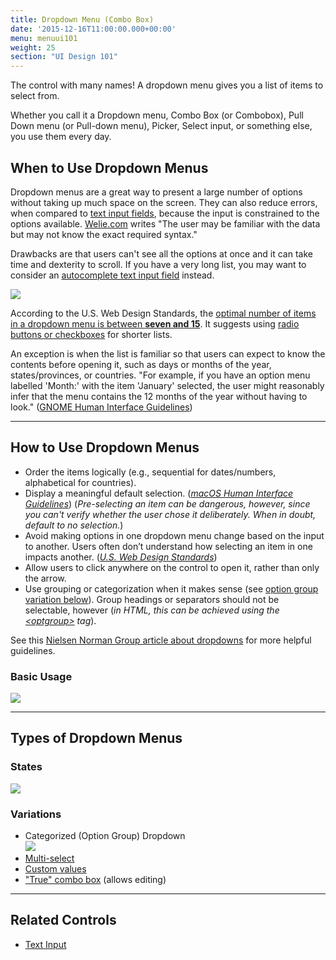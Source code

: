 ```yaml
---
title: Dropdown Menu (Combo Box)
date: '2015-12-16T11:00:00.000+00:00'
menu: menuui101
weight: 25
section: "UI Design 101"
---
```


The control with many names! A dropdown menu gives you a list of items to select from.<!--more--> 

Whether you call it a Dropdown menu, Combo Box (or Combobox), Pull Down menu (or Pull-down menu), Picker, Select input, or something else, you use them every day. 


## When to Use Dropdown Menus

Dropdown menus are a great way to present a large number of options without taking up much space on the screen. They can also reduce errors, when compared to [text input fields](../text-input/), because the input is constrained to the options available. [Welie.com](http://www.welie.com/patterns/showPattern.php?patternID=format) writes "The user may be familiar with the data but may not know the exact required syntax."

Drawbacks are that users can't see all the options at once and it can take time and dexterity to scroll. If you have a very long list, you may want to consider an [autocomplete text input field](http://ui-patterns.com/patterns/Autocomplete) instead.

![](//media.balsamiq.com/img/support/tutorials/ui101/print-dialog-dropdown.png)

According to the U.S. Web Design Standards, the [optimal number of items in a dropdown menu is between **seven and 15**](https://standards.usa.gov/components/form-controls/#dropdown). It suggests using [radio buttons or checkboxes](../radio-checkbox/) for shorter lists.

An exception is when the list is familiar so that users can expect to know the contents before opening it, such as days or months of the year, states/provinces, or countries. "For example, if you have an option menu labelled 'Month:' with the item 'January' selected, the user might reasonably infer that the menu contains the 12 months of the year without having to look." ([GNOME Human Interface Guidelines](https://developer.gnome.org/hig/stable/drop-down-lists.html.en))


---

## How to Use Dropdown Menus

* Order the items logically (e.g., sequential for dates/numbers, alphabetical for countries).
* Display a meaningful default selection. ([*macOS Human Interface Guidelines*](https://developer.apple.com/macos/human-interface-guidelines/fields-and-labels/combo-boxes/)) (*Pre-selecting an item can be dangerous, however, since you can't verify whether the user chose it deliberately. When in doubt, default to no selection.*)
* Avoid making options in one dropdown menu change based on the input to another. Users often don’t understand how selecting an item in one impacts another. ([*U.S. Web Design Standards*](https://standards.usa.gov/components/form-controls/#dropdown))
* Allow users to click anywhere on the control to open it, rather than only the arrow.
* Use grouping or categorization when it makes sense (see [option group variation below](#variations)). Group headings or separators should not be selectable, however (*in HTML, this can be achieved using the [&lt;optgroup&gt;](https://www.w3schools.com/tags/tag_optgroup.asp) tag*).

See this [Nielsen Norman Group article about dropdowns](https://www.nngroup.com/articles/drop-down-menus/) for more helpful guidelines.

### Basic Usage

![](//media.balsamiq.com/img/support/tutorials/ui101/dropdown.png)



---

## Types of Dropdown Menus

### States

![](//media.balsamiq.com/img/support/tutorials/ui101/dropdown-states.png)

### Variations

* Categorized (Option Group) Dropdown  
![](//media.balsamiq.com/img/support/tutorials/ui101/dropdown-variations.png)
* [Multi-select](http://getbootstrap.com/css/#selects)
* [Custom values](https://developer.gnome.org/hig/stable/drop-down-lists.html.en#custom-values)
* ["True" combo box](https://developer.apple.com/macos/human-interface-guidelines/fields-and-labels/combo-boxes/) (allows editing)

---

## Related Controls 

* [Text Input](../text-input/) 